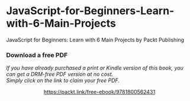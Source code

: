 # JavaScript-for-Beginners-Learn-with-6-Main-Projects
JavaScript for Beginners: Learn with 6 Main Projects by Packt Publishing
### Download a free PDF

 <i>If you have already purchased a print or Kindle version of this book, you can get a DRM-free PDF version at no cost.<br>Simply click on the link to claim your free PDF.</i>
<p align="center"> <a href="https://packt.link/free-ebook/9781800562431">https://packt.link/free-ebook/9781800562431 </a> </p>